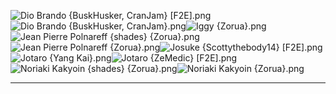 ![Dio Brando {BuskHusker, CranJam} [F2E].png](https://raw.githubusercontent.com/Klokinator/FE-Repo/main/Portrait%20Repository/Non-FE%20Properties/Jojo's%20Bizarre%20Adventure/Dio%20Brando%20%7BBuskHusker,%20CranJam%7D%20%5BF2E%5D.png "Dio Brando {BuskHusker, CranJam} [F2E].png")![Dio Brando {BuskHusker, CranJam}.png](https://raw.githubusercontent.com/Klokinator/FE-Repo/main/Portrait%20Repository/Non-FE%20Properties/Jojo's%20Bizarre%20Adventure/Dio%20Brando%20%7BBuskHusker,%20CranJam%7D.png "Dio Brando {BuskHusker, CranJam}.png")![Iggy {Zorua}.png](https://raw.githubusercontent.com/Klokinator/FE-Repo/main/Portrait%20Repository/Non-FE%20Properties/Jojo's%20Bizarre%20Adventure/Iggy%20%7BZorua%7D.png "Iggy {Zorua}.png")![Jean Pierre Polnareff {shades}  {Zorua}.png](https://raw.githubusercontent.com/Klokinator/FE-Repo/main/Portrait%20Repository/Non-FE%20Properties/Jojo's%20Bizarre%20Adventure/Jean%20Pierre%20Polnareff%20(shades)%20%20%7BZorua%7D.png "Jean Pierre Polnareff {shades}  {Zorua}.png")![Jean Pierre Polnareff {Zorua}.png](https://raw.githubusercontent.com/Klokinator/FE-Repo/main/Portrait%20Repository/Non-FE%20Properties/Jojo's%20Bizarre%20Adventure/Jean%20Pierre%20Polnareff%20%7BZorua%7D.png "Jean Pierre Polnareff {Zorua}.png")![Josuke {Scottythebody14} [F2E].png](https://raw.githubusercontent.com/Klokinator/FE-Repo/main/Portrait%20Repository/Non-FE%20Properties/Jojo's%20Bizarre%20Adventure/Josuke%20%7BScottythebody14%7D%20%5BF2E%5D.png "Josuke {Scottythebody14} [F2E].png")![Jotaro {Yang Kai}.png](https://raw.githubusercontent.com/Klokinator/FE-Repo/main/Portrait%20Repository/Non-FE%20Properties/Jojo's%20Bizarre%20Adventure/Jotaro%20%7BYang%20Kai%7D.png "Jotaro {Yang Kai}.png")![Jotaro {ZeMedic} [F2E].png](https://raw.githubusercontent.com/Klokinator/FE-Repo/main/Portrait%20Repository/Non-FE%20Properties/Jojo's%20Bizarre%20Adventure/Jotaro%20%7BZeMedic%7D%20%5BF2E%5D.png "Jotaro {ZeMedic} [F2E].png")![Noriaki Kakyoin {shades} {Zorua}.png](https://raw.githubusercontent.com/Klokinator/FE-Repo/main/Portrait%20Repository/Non-FE%20Properties/Jojo's%20Bizarre%20Adventure/Noriaki%20Kakyoin%20(shades)%20%7BZorua%7D.png "Noriaki Kakyoin {shades} {Zorua}.png")![Noriaki Kakyoin {Zorua}.png](https://raw.githubusercontent.com/Klokinator/FE-Repo/main/Portrait%20Repository/Non-FE%20Properties/Jojo's%20Bizarre%20Adventure/Noriaki%20Kakyoin%20%7BZorua%7D.png "Noriaki Kakyoin {Zorua}.png")



----

